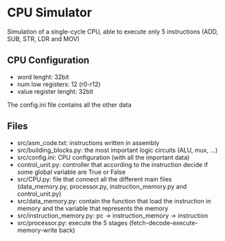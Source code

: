 # CPU Simulator

Simulation of a single-cycle CPU, able to execute only 5 instructions (ADD, SUB, STR, LDR and MOV)

## CPU Configuration
- word lenght: 32bit
- num low registers: 12 (r0-r12)
- value register lenght: 32bit

The config.ini file contains all the other data

## Files
- src/asm_code.txt: instructions written in assembly
- src/building_blocks.py: the most important logic circuits (ALU, mux, ...)
- src/config.ini: CPU configuration (with all the important data)
- control_unit.py: controller that according to the instruction decide if some global variable are True or False
- src/CPU.py: file that connect all the different main files (data_memory.py, processor.py, instruction_memory.py and control_unit.py)
- src/data_memory.py: contain the function that load the instruction in memory and the variable that represents the memory
- src/instruction_memory.py: pc -> instruction_memory -> instruction 
- src/processor.py: execute the 5 stages (fetch-decode-execute-memory-write back)
